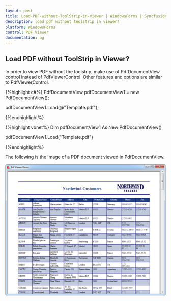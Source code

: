 ```yaml
---
layout: post
title: Load-PDF-without-ToolStrip-in-Viewer | WindowsForms | Syncfusion
description: load pdf without toolstrip in viewer?
platform: WindowsForms
control: PDF Viewer
documentation: ug
---
```


## Load PDF without ToolStrip in Viewer?

In order to view PDF without the toolstrip, make use of PdfDocumentView control instead of PdfViewerControl. Other features and options are similar to PdfViewerControl.



{%highlight c#%}
PdfDocumentView pdfDocumentView1 = new PdfDocumentView();

pdfDocumentView1.Load(@"Template.pdf");

{%endhighlight%}

{%highlight vbnet%}
Dim pdfDocumentView1 As New PdfDocumentView()

pdfDocumentView1.Load("Template.pdf")

{%endhighlight%}

The following is the image of a PDF document viewed in PdfDocumentView.

![](Load-PDF-without-ToolStrip-in-Viewer_images/Load-PDF-without-ToolStrip-in-Viewer_img1.png)



